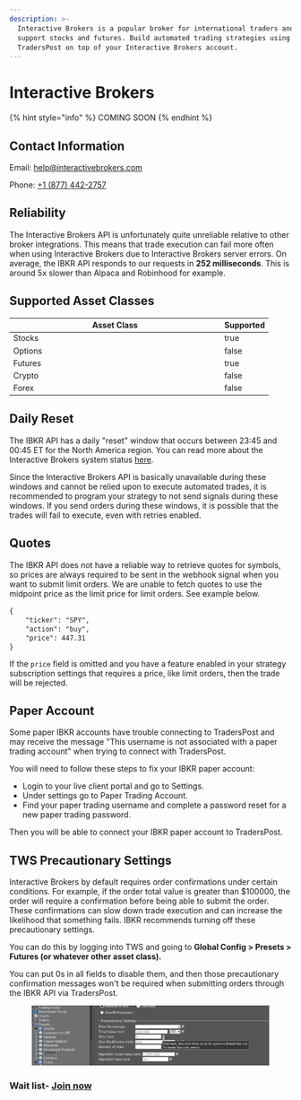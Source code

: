 ```yaml
---
description: >-
  Interactive Brokers is a popular broker for international traders and they
  support stocks and futures. Build automated trading strategies using
  TradersPost on top of your Interactive Brokers account.
---
```


# Interactive Brokers

{% hint style="info" %}
COMING SOON
{% endhint %}

## Contact Information

Email: [help@interactivebrokers.com](mailto:help@interactivebrokers.com)

Phone: [+1 (877) 442-2757](tel:18774422757)

## Reliability

The Interactive Brokers API is unfortunately quite unreliable relative to other broker integrations. This means that trade execution can fail more often when using Interactive Brokers due to Interactive Brokers server errors. On average, the IBKR API responds to our requests in **252 milliseconds**. This is around 5x slower than Alpaca and Robinhood for example.

## Supported Asset Classes

<table><thead><tr><th width="363">Asset Class</th><th data-type="checkbox">Supported</th></tr></thead><tbody><tr><td>Stocks</td><td>true</td></tr><tr><td>Options</td><td>false</td></tr><tr><td>Futures</td><td>true</td></tr><tr><td>Crypto</td><td>false</td></tr><tr><td>Forex</td><td>false</td></tr></tbody></table>

## Daily Reset

The IBKR API has a daily "reset" window that occurs between 23:45 and 00:45 ET for the North America region. You can read more about the Interactive Brokers system status [here](https://www.interactivebrokers.com/en/software/systemStatus.php).

Since the Interactive Brokers API is basically unavailable during these windows and cannot be relied upon to execute automated trades, it is recommended to program your strategy to not send signals during these windows. If you send orders during these windows, it is possible that the trades will fail to execute, even with retries enabled.

## Quotes

The IBKR API does not have a reliable way to retrieve quotes for symbols, so prices are always required to be sent in the webhook signal when you want to submit limit orders. We are unable to fetch quotes to use the midpoint price as the limit price for limit orders. See example below.

```json5
{
    "ticker": "SPY",
    "action": "buy",
    "price": 447.31
}
```

If the `price` field is omitted and you have a feature enabled in your strategy subscription settings that requires a price, like limit orders, then the trade will be rejected.

## Paper Account

Some paper IBKR accounts have trouble connecting to TradersPost and may receive the message "This username is not associated with a paper trading account" when trying to connect with TradersPost.

You will need to follow these steps to fix your IBKR paper account:

* Login to your live client portal and go to Settings.
* Under settings go to Paper Trading Account.
* Find your paper trading username and complete a password reset for a new paper trading password.

Then you will be able to connect your IBKR paper account to TradersPost.

## TWS Precautionary Settings

Interactive Brokers by default requires order confirmations under certain conditions. For example, if the order total value is greater than $100000, the order will require a confirmation before being able to submit the order. These confirmations can slow down trade execution and can increase the likelihood that something fails. IBKR recommends turning off these precautionary settings.

You can do this by logging into TWS and going to **Global Config > Presets > Futures (or whatever other asset class).**

You can put 0s in all fields to disable them, and then those precautionary confirmation messages won't be required when submitting orders through the IBKR API via TradersPost.

<figure><img src="../../.gitbook/assets/image (2).png" alt=""><figcaption></figcaption></figure>

### Wait list- [Join now](https://traderspost.io/broker/ibkr)
